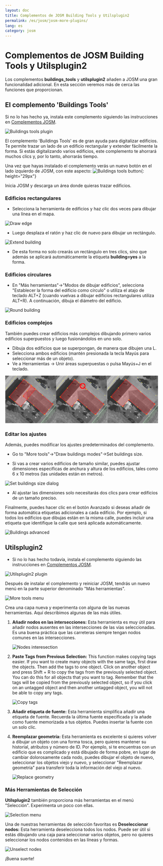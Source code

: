 ```yaml
---
layout: doc
title: Complementos de JOSM Building Tools y Utilsplugin2
permalink: /es/josm/josm-more-plugins/
lang: es
category: josm
---
```


Complementos de JOSM Building Tools y Utilsplugin2
============


Los complementos **buildings_tools** y **utilsplugin2** añaden a JOSM una gran funcionalidad adicional. En esta sección veremos más de cerca las funciones que proporcionan.  

El complemento 'Buildings Tools'
--------------------------

Si no lo has hecho ya, instala este complemento siguiendo las instrucciones en [Complementos JOSM](/es/josm/josm-plugins).  

![Buildings tools plugin][]

El complemento 'Buildings Tools' es de gran ayuda para digitalizar edificios. Te permite trazar un lado de un edificio rectangular y extender fácilmente la forma. Si estás digitalizando varios edificios, este complemento te ahorrará muchos clics y, por lo tanto, ahorrarás tiempo.  

Una vez que hayas instalado el complemento verás un nuevo botón en el lado izquierdo de JOSM, con este aspecto: ![Buildings tools button][]{: height="29px"}

Inicia JOSM y descarga un área donde quieras trazar edificios.  

### Edificios rectangulares

* Selecciona la herramienta de edificios y haz clic dos veces para dibujar una línea en el mapa.  

![Draw edge][]

* Luego desplaza el ratón y haz clic de nuevo para dibujar un rectángulo.  

![Extend building][]

* De esta forma no solo crearás un rectángulo en tres clics, sino que además se aplicará automáticamente la etiqueta **building=yes** a la forma.  

### Edificios circulares

* En "Más herramientas"->"Modos de dibujar edificios", selecciona "Establecer la forma del edificio como círculo" o utiliza el atajo de teclado ALT+Z (cuando vuelvas a dibujar edificios rectangulares utiliza ALT+R). A continuación, dibuja el diámetro del edificio.

![Round building][]

### Edificios complejos

También puedes crear edificios más complejos dibujando primero varios edificios superpuestos y luego fusionándolos en uno solo.  

* Dibuja dos edificios que se superpongan, de manera que dibujen una L.  
* Selecciona ambos edificios (mantén presionada la tecla Mayús para seleccionar más de un objeto).  
* Ve a Herramientas -> Unir áreas superpuestas o pulsa Mayús+J en el teclado.  

![Merge buildings][]

### Editar los ajustes

Además, puedes modificar los ajustes predeterminados del complemento.  

* Go to "More tools"->"Draw buildings modes"->Set buildings size.

* Si vas a crear varios edificios de tamaño similar, puedes ajustar dimensiones específicas de anchura y altura de los edificios, tales como 6 x 10 metros (las unidades están en metros).  

![Set buildings size dialog][]

* Al ajustar las dimensiones solo necesitarás dos clics para crear edificios de un tamaño preciso.  

Finalmente, puedes hacer clic en el botón Avanzado si deseas añadir de forma automática etiquetas adicionales a cada edificio. Por ejemplo, si todos los edificios que dibujas están en la misma calle, puedes incluir una etiqueta que identifique la calle que será aplicada automáticamente.  

![Buildings advanced][]


Utilsplugin2
-------------

* Si no lo has hecho todavía, instala el complemento siguiendo las instrucciones en [Complementos JOSM](/es/josm/josm-plugins).  

![Utilsplugin2 plugin][]

Después de instalar el complemento y reiniciar JOSM, tendrás un nuevo menú en la parte superior denominado "Más herramientas".  

![More tools menu][]

Crea una capa nueva y experimenta con alguna de las nuevas herramientas. Aquí describimos algunas de las más útiles.  

1. **Añadir nodos en las intersecciones:** Esta herramienta es muy útil para añadir nodos ausentes en las intersecciones de las vías seleccionadas. Es una buena práctica que las carreteras siempre tengan nodos comunes en las intersecciones.  

    ![Nodes interesection][]

2. **Paste Tags from Previous Selection:**  This function makes copying tags easier.  If you want to create many objects with the same tags, first draw the objects.  Then add the tags to one object.  Click on another object and press Shift + R to copy the tags from the previously selected object.  You can do this for all objects that you want to tag.  Remember that the tags will be copied from the previously selected object, so if you click on an untagged object and then another untagged object, you will not be able to copy any tags.  

    ![Copy tags][]

3. **Añadir etiqueta de fuente:** Esta herramienta simplifica añadir una etiqueta de fuente. Recuerda la última fuente especificada y la añade como fuente memorizada a tus objetos. Puedes insertar la fuente con un solo clic.  

4. **Reemplazar geometría:** Esta herramienta es excelente si quieres volver a dibujar un objeto con una forma tosca, pero quieres mantener su historial, atributos y número de ID. Por ejemplo, si te encuentras con un edificio que es complicado y está dibujado de forma pobre, en lugar de cambiar dolorosamente cada nodo, puedes dibujar el objeto de nuevo, seleccionar los objetos viejo y nuevo, y seleccionar "Reemplazar geometría" para transferir toda la información del viejo al nuevo.  

    ![Replace geometry][]


### Más Herramientas de Selección

**Utilsplugin2** también proporciona más herramientas en el menú "Selección". Experimenta un poco con ellas.  

![Selection menu][]

Una de nuestras herramientas de selección favoritas es **Deseleccionar nodos:** Esta herramienta deselecciona todos los nodos. Puede ser útil si estás dibujando una caja para seleccionar varios objetos, pero no quieres seleccionar los nodos contenidos en las líneas y formas.  

![Unselect nodes][]

¡Buena suerte!  


[Buildings tools plugin]: /images/josm/buildings_tools-plugin.png
[Buildings tools button]: /images/josm/buildings_tools-button.png
[Draw edge]: /images/josm/draw-edge.png
[Extend building]: /images/josm/extend-building.png
[Merge buildings]: /images/josm/merge-buildings.png
[Set buildings size]: /images/josm/set-buildings-size.png
[Set buildings size dialog]: /images/josm/set-buildings-size-dialog.png
[Buildings advanced]: /images/josm/buildings-advanced.png
[Utilsplugin2 plugin]: /images/josm/utilsplugin2-plugin.png
[More tools menu]: /images/josm/more-tools-menu.png
[Nodes interesection]: /images/josm/utilsplugin2-nodes-intersection.png
[Copy tags]: /images/josm/utilsplugin2-copy-tags.png
[Replace geometry]: /images/josm/utilsplugin2-replace-geometry.png
[Selection menu]: /images/josm/selection-menu.png
[Unselect nodes]: /images/josm/utilsplugin2-unselect-nodes.png
[Round building]: /images/josm/buildings_tools-round.png

